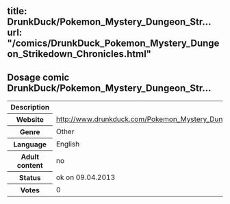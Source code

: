 title: DrunkDuck/Pokemon_Mystery_Dungeon_Str...
url: "/comics/DrunkDuck_Pokemon_Mystery_Dungeon_Strikedown_Chronicles.html"
---
Dosage comic DrunkDuck/Pokemon_Mystery_Dungeon_Str...
-----------------------------------------

<table class="comicinfo">
<tr>
<th>Description</th><td></td>
</tr>
<tr>
<th>Website</th><td><a href="http://www.drunkduck.com/Pokemon_Mystery_Dungeon_Strikedown_Chronicles/">http://www.drunkduck.com/Pokemon_Mystery_Dungeon_Strikedown_Chronicles/</a></td>
</tr>
<tr>
<th>Genre</th><td>Other</td>
</tr>
<tr>
<th>Language</th><td>English</td>
</tr>
<tr>
<th>Adult content</th><td>no</td>
</tr>
<tr>
<th>Status</th><td>ok on 09.04.2013</td>
</tr>
<tr>
<th>Votes</th><td>0</div></td>
</tr>
</table>
